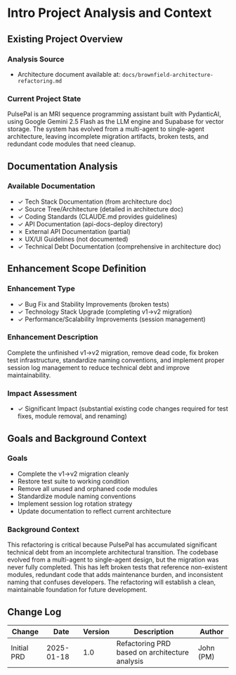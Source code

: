 # Intro Project Analysis and Context

## Existing Project Overview

### Analysis Source
- Architecture document available at: `docs/brownfield-architecture-refactoring.md`

### Current Project State
PulsePal is an MRI sequence programming assistant built with PydanticAI, using Google Gemini 2.5 Flash as the LLM engine and Supabase for vector storage. The system has evolved from a multi-agent to single-agent architecture, leaving incomplete migration artifacts, broken tests, and redundant code modules that need cleanup.

## Documentation Analysis

### Available Documentation
- ✓ Tech Stack Documentation (from architecture doc)
- ✓ Source Tree/Architecture (detailed in architecture doc)
- ✓ Coding Standards (CLAUDE.md provides guidelines)
- ✓ API Documentation (api-docs-deploy directory)
- ✗ External API Documentation (partial)
- ✗ UX/UI Guidelines (not documented)
- ✓ Technical Debt Documentation (comprehensive in architecture doc)

## Enhancement Scope Definition

### Enhancement Type
- ✓ Bug Fix and Stability Improvements (broken tests)
- ✓ Technology Stack Upgrade (completing v1→v2 migration)
- ✓ Performance/Scalability Improvements (session management)

### Enhancement Description
Complete the unfinished v1→v2 migration, remove dead code, fix broken test infrastructure, standardize naming conventions, and implement proper session log management to reduce technical debt and improve maintainability.

### Impact Assessment
- ✓ Significant Impact (substantial existing code changes required for test fixes, module removal, and renaming)

## Goals and Background Context

### Goals
- Complete the v1→v2 migration cleanly
- Restore test suite to working condition
- Remove all unused and orphaned code modules
- Standardize module naming conventions
- Implement session log rotation strategy
- Update documentation to reflect current architecture

### Background Context
This refactoring is critical because PulsePal has accumulated significant technical debt from an incomplete architectural transition. The codebase evolved from a multi-agent to single-agent design, but the migration was never fully completed. This has left broken tests that reference non-existent modules, redundant code that adds maintenance burden, and inconsistent naming that confuses developers. The refactoring will establish a clean, maintainable foundation for future development.

## Change Log

| Change | Date | Version | Description | Author |
|--------|------|---------|-------------|--------|
| Initial PRD | 2025-01-18 | 1.0 | Refactoring PRD based on architecture analysis | John (PM) |
